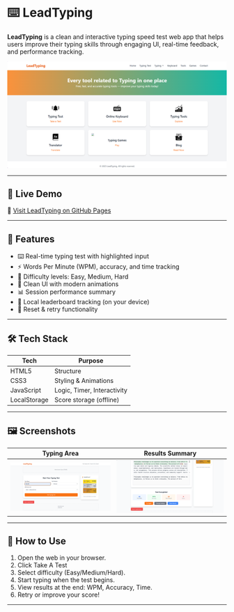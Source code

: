 # ⌨️ LeadTyping

**LeadTyping** is a clean and interactive typing speed test web app that helps users improve their typing skills through engaging UI, real-time feedback, and performance tracking.

![LeadTyping Demo](https://raw.githubusercontent.com/TANUSH-afk052/Lead-Typing/main/assets/banner.png)
  

---

## 🚀 Live Demo

🔗 [Visit LeadTyping on GitHub Pages](https://tanush-afk052.github.io/Lead-Typing/)  


---

## 🧩 Features

- ⌨️ Real-time typing test with highlighted input
- ⚡ Words Per Minute (WPM), accuracy, and time tracking
- 🧠 Difficulty levels: Easy, Medium, Hard
- 🎨 Clean UI with modern animations
- 📊 Session performance summary
- 📁 Local leaderboard tracking (on your device)
- 🔄 Reset & retry functionality

---

## 🛠️ Tech Stack

| Tech         | Purpose                      |
|--------------|------------------------------|
| HTML5        | Structure                    |
| CSS3         | Styling & Animations         |
| JavaScript   | Logic, Timer, Interactivity  |
| LocalStorage | Score storage (offline)      |

---

## 🖼️ Screenshots

| Typing Area | Results Summary |
|-------------|-----------------|
| ![Typing](assets/typing.png) | ![Result](assets/result.png) |

---

## 🧪 How to Use

1. Open the web in your browser.
2. Click Take A Test
3. Select difficulty (Easy/Medium/Hard).
4. Start typing when the test begins.
5. View results at the end: WPM, Accuracy, Time.
6. Retry or improve your score!

---

